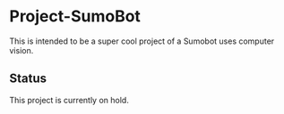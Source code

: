 # Project-SumoBot
This is intended to be a super cool project of a Sumobot uses computer vision.

## Status
This project is currently on hold.
